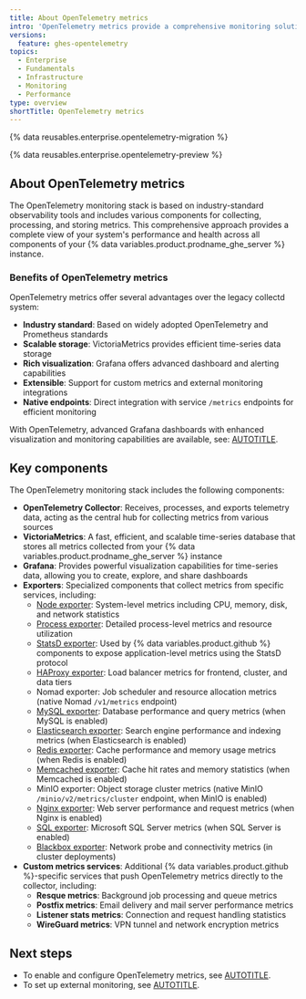 ```yaml
---
title: About OpenTelemetry metrics
intro: 'OpenTelemetry metrics provide a comprehensive monitoring solution for {% data variables.product.prodname_ghe_server %} instances, offering enhanced observability and management capabilities.'
versions:
  feature: ghes-opentelemetry
topics:
  - Enterprise
  - Fundamentals
  - Infrastructure
  - Monitoring
  - Performance
type: overview
shortTitle: OpenTelemetry metrics
---
```


{% data reusables.enterprise.opentelemetry-migration %}

{% data reusables.enterprise.opentelemetry-preview %}

## About OpenTelemetry metrics

The OpenTelemetry monitoring stack is based on industry-standard observability tools and includes various components for collecting, processing, and storing metrics. This comprehensive approach provides a complete view of your system's performance and health across all components of your {% data variables.product.prodname_ghe_server %} instance.

### Benefits of OpenTelemetry metrics

OpenTelemetry metrics offer several advantages over the legacy collectd system:

* **Industry standard**: Based on widely adopted OpenTelemetry and Prometheus standards
* **Scalable storage**: VictoriaMetrics provides efficient time-series data storage
* **Rich visualization**: Grafana offers advanced dashboard and alerting capabilities
* **Extensible**: Support for custom metrics and external monitoring integrations
* **Native endpoints**: Direct integration with service `/metrics` endpoints for efficient monitoring

With OpenTelemetry, advanced Grafana dashboards with enhanced visualization and monitoring capabilities are available, see: [AUTOTITLE](/admin/monitoring-and-managing-your-instance/monitoring-your-instance/opentelemetry-metrics/enable-advanced-dashboards).

## Key components

The OpenTelemetry monitoring stack includes the following components:

* **OpenTelemetry Collector**: Receives, processes, and exports telemetry data, acting as the central hub for collecting metrics from various sources
* **VictoriaMetrics**: A fast, efficient, and scalable time-series database that stores all metrics collected from your {% data variables.product.prodname_ghe_server %} instance
* **Grafana**: Provides powerful visualization capabilities for time-series data, allowing you to create, explore, and share dashboards
* **Exporters**: Specialized components that collect metrics from specific services, including:
  * [Node exporter](https://github.com/prometheus/node_exporter): System-level metrics including CPU, memory, disk, and network statistics
  * [Process exporter](https://github.com/ncabatoff/process-exporter): Detailed process-level metrics and resource utilization
  * [StatsD exporter](https://github.com/prometheus/statsd_exporter): Used by {% data variables.product.github %} components to expose application-level metrics using the StatsD protocol
  * [HAProxy exporter](https://github.com/prometheus/haproxy_exporter): Load balancer metrics for frontend, cluster, and data tiers
  * Nomad exporter: Job scheduler and resource allocation metrics (native Nomad `/v1/metrics` endpoint)
  * [MySQL exporter](https://github.com/prometheus/mysqld_exporter): Database performance and query metrics (when MySQL is enabled)
  * [Elasticsearch exporter](https://github.com/prometheus-community/elasticsearch_exporter): Search engine performance and indexing metrics (when Elasticsearch is enabled)
  * [Redis exporter](https://github.com/oliver006/redis_exporter): Cache performance and memory usage metrics (when Redis is enabled)
  * [Memcached exporter](https://github.com/prometheus/memcached_exporter): Cache hit rates and memory statistics (when Memcached is enabled)
  * MinIO exporter: Object storage cluster metrics (native MinIO `/minio/v2/metrics/cluster` endpoint, when MinIO is enabled)
  * [Nginx exporter](https://github.com/nginxinc/nginx-prometheus-exporter): Web server performance and request metrics (when Nginx is enabled)
  * [SQL exporter](https://github.com/burningalchemist/sql_exporter): Microsoft SQL Server metrics (when SQL Server is enabled)
  * [Blackbox exporter](https://github.com/prometheus/blackbox_exporter): Network probe and connectivity metrics (in cluster deployments)
* **Custom metrics services**: Additional {% data variables.product.github %}-specific services that push OpenTelemetry metrics directly to the collector, including:
  * **Resque metrics**: Background job processing and queue metrics
  * **Postfix metrics**: Email delivery and mail server performance metrics
  * **Listener stats metrics**: Connection and request handling statistics
  * **WireGuard metrics**: VPN tunnel and network encryption metrics

## Next steps

* To enable and configure OpenTelemetry metrics, see [AUTOTITLE](/admin/monitoring-and-managing-your-instance/monitoring-your-instance/opentelemetry-metrics/configuring-opentelemetry-for-your-instance).
* To set up external monitoring, see [AUTOTITLE](/admin/monitoring-and-managing-your-instance/monitoring-your-instance/opentelemetry-metrics/setting-up-external-monitoring-with-opentelemetry).
